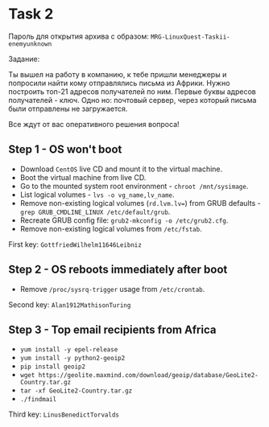 # Task 2

Пароль для открытия архива с образом: `MRG-LinuxQuest-Taskii-enemyunknown`

Задание:

Ты вышел на работу в компанию, к тебе пришли менеджеры и попросили найти кому отправлялись письма из Африки. Нужно построить топ-21 адресов получателей по ним. Первые буквы адресов получателей - ключ. Одно но: почтовый сервер, через который письма были отправлены не загружается.

Все ждут от вас оперативного решения вопроса!

## Step 1 - OS won't boot

* Download `CentOS` live CD and mount it to the virtual machine.
* Boot the virtual machine from live CD.
* Go to the mounted system root environment - `chroot /mnt/sysimage`.
* List logical volumes - `lvs -o vg_name,lv_name`.
* Remove non-existing logical volumes (`rd.lvm.lv=`) from GRUB defaults - `grep GRUB_CMDLINE_LINUX /etc/default/grub`.
* Recreate GRUB config file: `grub2-mkconfig -o /etc/grub2.cfg`.
* Remove non-existing logical volumes from `/etc/fstab`.

First key: `GottfriedWilhelm11646Leibniz`

## Step 2 - OS reboots immediately after boot 

* Remove `/proc/sysrq-trigger` usage from `/etc/crontab`.

Second key: `Alan1912MathisonTuring`

## Step 3 - Top email recipients from Africa

* `yum install -y epel-release`
* `yum install -y python2-geoip2`
* `pip install geoip2`
* `wget https://geolite.maxmind.com/download/geoip/database/GeoLite2-Country.tar.gz`
* `tar -xf GeoLite2-Country.tar.gz`
* `./findmail`

Third key: `LinusBenedictTorvalds`
